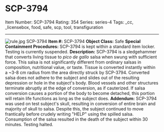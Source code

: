 # SCP-3794
Item Number: SCP-3794
Rating: 354
Series: series-4
Tags: _cc, _licensebox, food, safe, scp, tool, transfiguration

---

![rule.jpg](https://scp-wiki.wdfiles.com/local--files/scp-3794/rule.jpg)
SCP-3794
**Item #:** SCP-3794
**Object Class:** Safe
**Special Containment Procedures:** SCP-3794 is kept within a standard item locker. Testing is currently suspended.
**Description:** SCP-3794 is a sledgehammer that converts living tissue to _pico de gallo_ salsa when swung with sufficient force. This salsa is not significantly different from ordinary salsas in composition, nutritional value, or taste.
Tissue is converted instantly within a ~3-8 cm radius from the area directly struck by SCP-3794. Converted salsa does not adhere to the subject and slides out of the resulting depression or hole in the subject's body. Blood vessels and other structures terminate abruptly at the edge of conversion, as if cauterized.
If salsa conversion causes a portion of the body to become detached, this portion will retain life functions as long as the subject does.
**Addendum:** SCP-3794 was used on test subject's skull, resulting in conversion of entire brain and majority of skull to salsa. Despite this, the subject continued to move frantically before crudely writing "HELP" using the spilled salsa.
Consumption of the salsa resulted in the death of the subject within 30 minutes. Testing halted.